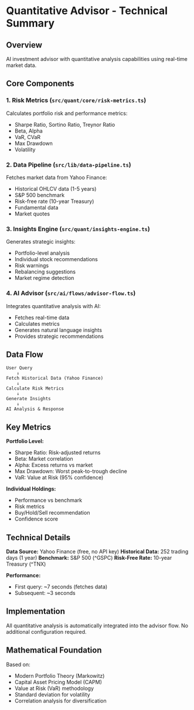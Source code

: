 # Quantitative Advisor - Technical Summary

## Overview
AI investment advisor with quantitative analysis capabilities using real-time market data.

## Core Components

### 1. Risk Metrics (`src/quant/core/risk-metrics.ts`)
Calculates portfolio risk and performance metrics:
- Sharpe Ratio, Sortino Ratio, Treynor Ratio
- Beta, Alpha
- VaR, CVaR
- Max Drawdown
- Volatility

### 2. Data Pipeline (`src/lib/data-pipeline.ts`)
Fetches market data from Yahoo Finance:
- Historical OHLCV data (1-5 years)
- S&P 500 benchmark
- Risk-free rate (10-year Treasury)
- Fundamental data
- Market quotes

### 3. Insights Engine (`src/quant/insights-engine.ts`)
Generates strategic insights:
- Portfolio-level analysis
- Individual stock recommendations
- Risk warnings
- Rebalancing suggestions
- Market regime detection

### 4. AI Advisor (`src/ai/flows/advisor-flow.ts`)
Integrates quantitative analysis with AI:
- Fetches real-time data
- Calculates metrics
- Generates natural language insights
- Provides strategic recommendations

## Data Flow

```
User Query
    ↓
Fetch Historical Data (Yahoo Finance)
    ↓
Calculate Risk Metrics
    ↓
Generate Insights
    ↓
AI Analysis & Response
```

## Key Metrics

**Portfolio Level:**
- Sharpe Ratio: Risk-adjusted returns
- Beta: Market correlation
- Alpha: Excess returns vs market
- Max Drawdown: Worst peak-to-trough decline
- VaR: Value at Risk (95% confidence)

**Individual Holdings:**
- Performance vs benchmark
- Risk metrics
- Buy/Hold/Sell recommendation
- Confidence score

## Technical Details

**Data Source:** Yahoo Finance (free, no API key)
**Historical Data:** 252 trading days (1 year)
**Benchmark:** S&P 500 (^GSPC)
**Risk-Free Rate:** 10-year Treasury (^TNX)

**Performance:**
- First query: ~7 seconds (fetches data)
- Subsequent: ~3 seconds

## Implementation

All quantitative analysis is automatically integrated into the advisor flow. No additional configuration required.

## Mathematical Foundation

Based on:
- Modern Portfolio Theory (Markowitz)
- Capital Asset Pricing Model (CAPM)
- Value at Risk (VaR) methodology
- Standard deviation for volatility
- Correlation analysis for diversification
